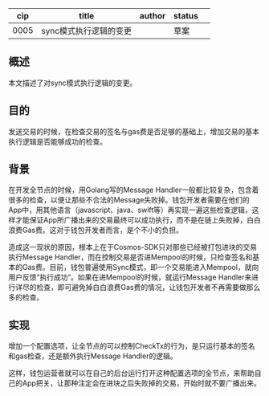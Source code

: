 | cip  | title                  | author | status |      |
| ---- | ---------------------- | ------ | ------ | ---- |
| 0005 | sync模式执行逻辑的变更 |        | 草案   |      |

## 概述

本文描述了对sync模式执行逻辑的变更。

## 目的

发送交易的时候，在检查交易的签名与gas费是否足够的基础上，增加交易的基本执行逻辑是否能够成功的检查。

## 背景

在开发全节点的时候，用Golang写的Message Handler一般都比较复杂，包含着很多的检查，以便让那些不合法的Message失败掉。钱包开发者需要在他们的App中，用其他语言（javascript、java、swift等）再实现一遍这些检查逻辑，这样才能保证App所广播出来的交易最终可以成功执行，而不是在链上失败掉，白白浪费Gas费。这对于钱包开发者而言，是个不小的负担。

造成这一现状的原因，根本上在于Cosmos-SDK只对那些已经被打包进块的交易执行Message Handler，而在控制交易是否进Mempool的时候，只检查签名和基本的Gas费。目前，钱包普遍使用Sync模式，即一个交易能进入Mempool，就向用户反馈“执行成功”。如果在进Mempool的时候，就运行Message Handler来进行详尽的检查，即可避免掉白白浪费Gas费的情况，让钱包开发者不再需要做那么多的检查。

## 实现

增加一个配置选项，让全节点的可以控制CheckTx的行为，是只运行基本的签名和gas检查，还是额外执行Message Handler的逻辑。

这样，钱包运营者就可以在自己的后台运行打开这种配置选项的全节点，来帮助自己的App把关，让那种注定会在进块之后失败掉的交易，开始时就不要广播出来。